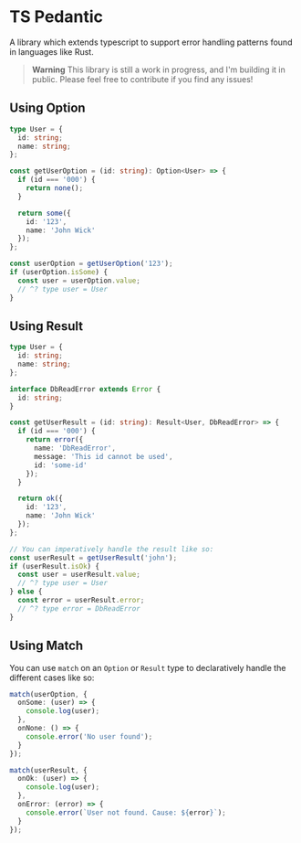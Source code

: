# TS Pedantic

A library which extends typescript to support error handling patterns found in languages like Rust.

> **Warning**
> This library is still a work in progress, and I'm building it in public. Please feel free to contribute if you find any issues!

## Using Option

```typescript
type User = {
  id: string;
  name: string;
};

const getUserOption = (id: string): Option<User> => {
  if (id === '000') {
    return none();
  }

  return some({
    id: '123',
    name: 'John Wick'
  });
};

const userOption = getUserOption('123');
if (userOption.isSome) {
  const user = userOption.value;
  // ^? type user = User
}
```

## Using Result

```typescript
type User = {
  id: string;
  name: string;
};

interface DbReadError extends Error {
  id: string;
}

const getUserResult = (id: string): Result<User, DbReadError> => {
  if (id === '000') {
    return error({
      name: 'DbReadError',
      message: 'This id cannot be used',
      id: 'some-id'
    });
  }

  return ok({
    id: '123',
    name: 'John Wick'
  });
};

// You can imperatively handle the result like so:
const userResult = getUserResult('john');
if (userResult.isOk) {
  const user = userResult.value;
  // ^? type user = User
} else {
  const error = userResult.error;
  // ^? type error = DbReadError
}
```

## Using Match

You can use `match` on an `Option` or `Result` type to declaratively handle the different cases like so:

```typescript
match(userOption, {
  onSome: (user) => {
    console.log(user);
  },
  onNone: () => {
    console.error('No user found');
  }
});

match(userResult, {
  onOk: (user) => {
    console.log(user);
  },
  onError: (error) => {
    console.error(`User not found. Cause: ${error}`);
  }
});
```
